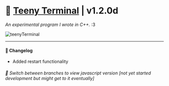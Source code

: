 # 🐾 <a href="https://github.com/teenyPaws/teenyTerminal">Teeny Terminal</a> | v1.2.0d
*An experimental program I wrote in C++.* :3

![teenyTerminal](https://user-images.githubusercontent.com/101172593/178210720-34175e55-10a2-4593-a1cf-f6517a79ee33.png)

---
#### 📝 Changelog
- Added restart functionality

<!--
#### 🪲 Known Issues
- N/A
-->

###### 🌿 Switch between branches to view javascript version *[not yet started development but might get to it eventually]*
